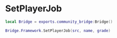 # SetPlayerJob

```lua
local Bridge = exports.community_bridge:Bridge()

Bridge.Framework.SetPlayerJob(src, name, grade)
```
